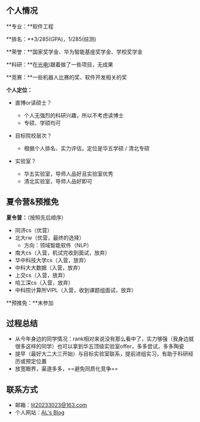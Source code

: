 ## 个人情况

**专业：**软件工程

**排名：**3/285(GPA)，1/285(综测)

**荣誉：**国家奖学金、华为智能基座奖学金、学校奖学金

**科研：**在[光电](https://iopen.nwpu.edu.cn/index.htm))跟着做了一些项目，无成果

**竞赛：**一些机器人比赛的奖、软件开发相关的奖

**个人定位：**

- 直博or读硕士？

  - 个人无强烈的科研兴趣，所以不考虑读博士
  - 专硕、学硕均可

- 目标院校层次？

  - 根据个人排名、实力评估，定位是华五学硕 / 清北专硕

- 实验室？

  - 华五实验室，导师人品好且实验室优秀
  - 清北实验室，导师人品好即可

  

## 夏令营&预推免

**夏令营：**（按照先后顺序）

- 同济cs（优营）
- 北大rw（优营，最终的选择）
  - 方向：领域智能软件（NLP）
- 南大cs（入营，机试完收到面试，放弃）
- 华中科技大学cs（入营，放弃）
- 中科大大数据（入营，放弃）
- 上交cs（入营，放弃）
- 哈工深cs（入营，放弃）
- 中科院计算所VIPL（入营，收到课题组面试，放弃）

**预推免：**未参加



## 过程总结

- 从今年身边的同学情况：rank相对来说没有那么看中了，实力够强（我身边就很多这样的同学）也可以拿到华五顶级实验室offer，多多尝试，多多陶瓷
- 提早（最好大二大三开始）与目标实验室联系，提前进组实习，有助于科研经历或预定位置
- 放宽眼界，渠道多多，==避免同质化竞争==



## 联系方式

- 邮箱：ljt20233023@163.com
- 个人网站：[AL's Blog]((http://www.yuguang.zone/))
